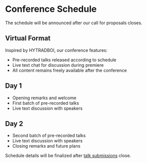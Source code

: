# Conference Schedule

The schedule will be announced after our call for proposals closes.

## Virtual Format

Inspired by HYTRADBOI, our conference features:
- Pre-recorded talks released according to schedule
- Live text chat for discussion during premiere
- All content remains freely available after the conference

## Day 1
- Opening remarks and welcome
- First batch of pre-recorded talks
- Live text discussion with speakers

## Day 2
- Second batch of pre-recorded talks
- Live text discussion with speakers
- Closing remarks and future plans

Schedule details will be finalized after [talk submissions](/pages/submit/) close.
